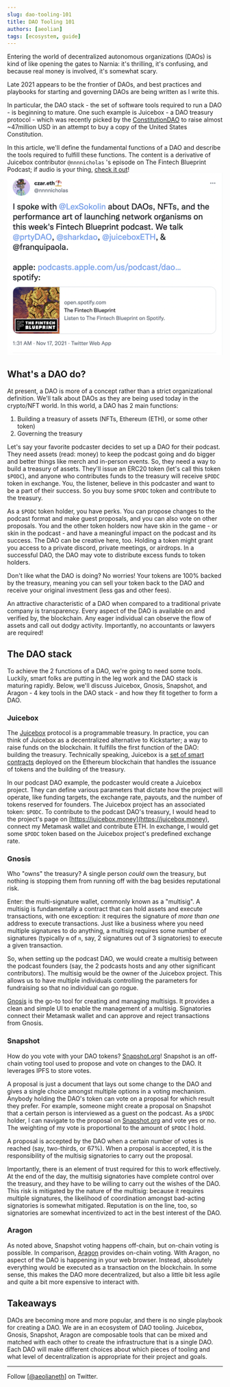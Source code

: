 ```yaml
---
slug: dao-tooling-101
title: DAO Tooling 101
authors: [aeolian]
tags: [ecosystem, guide]
---
```


Entering the world of decentralized autonomous organizations (DAOs) is kind of like opening the gates to Narnia: it's thrilling, it's confusing, and because real money is involved, it's somewhat scary.

Late 2021 appears to be the frontier of DAOs, and best practices and playbooks for starting and governing DAOs are being written as I write this.

In particular, the DAO stack - the set of software tools required to run a DAO - is beginning to mature. One such example is Juicebox - a DAO treasury protocol - which was recently picked by the [ConstitutionDAO](https://juicebox.money/#/p/constitutiondao) to raise almost ~47million USD in an attempt to buy a copy of the United States Constitution.

In this article, we'll define the fundamental functions of a DAO and describe the tools required to fulfill these functions. The content is a derivative of Juicebox contributor `@nnnnicholas` 's episode on The Fintech Blueprint Podcast; if audio is your thing, [check it out](https://twitter.com/nnnnicholas/status/1460661895879348232?s=20&t=uUoFXuazXWYqRUgHLflMfQ)!
![](c3kCNED.png)

## **What's a DAO do?**

At present, a DAO is more of a concept rather than a strict organizational definition. We'll talk about DAOs as they are being used today in the crypto/NFT world. In this world, a DAO has 2 main functions:

1. Building a treasury of assets (NFTs, Ethereum (ETH), or some other token)
2. Governing the treasury

Let's say your favorite podcaster decides to set up a DAO for their podcast. They need assets (read: money) to keep the podcast going and do bigger and better things like merch and in-person events. So, they need a way to build a treasury of assets. They'll issue an ERC20 token (let's call this token `$PODC`), and anyone who contributes funds to the treasury will receive `$PODC` token in exchange. You, the listener, believe in this podcaster and want to be a part of their success. So you buy some `$PODC` token and contribute to the treasury.

As a `$PODC` token holder, you have perks. You can propose changes to the podcast format and make guest proposals, and you can also vote on other proposals. You and the other token holders now have skin in the game - or skin in the podcast - and have a meaningful impact on the podcast and its success. The DAO can be creative here, too. Holding a token might grant you access to a private discord, private meetings, or airdrops. In a successful DAO, the DAO may vote to distribute excess funds to token holders.

Don't like what the DAO is doing? No worries! Your tokens are 100% backed by the treasury, meaning you can sell your token back to the DAO and receive your original investment (less gas and other fees).

An attractive characteristic of a DAO when compared to a traditional private company is transparency. Every aspect of the DAO is available on and verified by, the blockchain. Any eager individual can observe the flow of assets and call out dodgy activity. Importantly, no accountants or lawyers are required!

## **The DAO stack**

To achieve the 2 functions of a DAO, we're going to need some tools. Luckily, smart folks are putting in the leg work and the DAO stack is maturing rapidly. Below, we'll discuss Juicebox, Gnosis, Snapshot, and Aragon - 4 key tools in the DAO stack - and how they fit together to form a DAO.

### **Juicebox**

The [Juicebox](https://juicebox.money/) protocol is a programmable treasury. In practice, you can think of Juicebox as a decentralized alternative to Kickstarter; a way to raise funds on the blockchain. It fulfills the first function of the DAO: building the treasury. Technically speaking, Juicebox is a [set of smart contracts](https://github.com/jbx-protocol) deployed on the Ethereum blockchain that handles the issuance of tokens and the building of the treasury.

In our podcast DAO example, the podcaster would create a Juicebox project. They can define various parameters that dictate how the project will operate, like funding targets, the exchange rate, payouts, and the number of tokens reserved for founders. The Juicebox project has an associated token: `$PODC`. To contribute to the podcast DAO's treasury, I would head to the project's page on [https://juicebox.money](https://juicebox.money), connect my Metamask wallet and contribute ETH. In exchange, I would get some `$PODC` token based on the Juicebox project's predefined exchange rate.

### **Gnosis**

Who "owns" the treasury? A single person *could* own the treasury, but nothing is stopping them from running off with the bag besides reputational risk.

Enter: the multi-signature wallet, commonly known as a "multisig". A multisig is fundamentally a contract that can hold assets and execute transactions, with one exception: it requires the signature of *more than one* address to execute transactions. Just like a business where you need multiple signatures to do anything, a multisig requires some number of signatures (typically `m` of `n`, say, 2 signatures out of 3 signatories) to execute a given transaction.

So, when setting up the podcast DAO, we would create a multisig between the podcast founders (say, the 2 podcasts hosts and any other significant contributors). The multisig would be the owner of the Juicebox project. This allows us to have multiple individuals controlling the parameters for fundraising so that no individual can go rogue.

[Gnosis](https://gnosis-safe.io/) is the go-to tool for creating and managing multisigs. It provides a clean and simple UI to enable the management of a multisig. Signatories connect their Metamask wallet and can approve and reject transactions from Gnosis.

### **Snapshot**

How do you vote with your DAO tokens? [Snapshot.org](https://Snapshot.org)! Snapshot is an off-chain voting tool used to propose and vote on changes to the DAO. It leverages IPFS to store votes.

A proposal is just a document that lays out some change to the DAO and gives a single choice amongst multiple options in a voting mechanism. Anybody holding the DAO's token can vote on a proposal for which result they prefer. For example, someone might create a proposal on Snapshot that a certain person is interviewed as a guest on the podcast. As a `$PODC` holder, I can navigate to the proposal on [Snapshot.org](http://Snapshot.org) and vote yes or no. The weighting of my vote is proportional to the amount of `$PODC` I hold.

A proposal is accepted by the DAO when a certain number of votes is reached (say, two-thirds, or 67%). When a proposal is accepted, it is the responsibility of the multisig signatories to carry out the proposal.

Importantly, there is an element of trust required for this to work effectively. At the end of the day, the multisig signatories have complete control over the treasury, and they have to be willing to carry out the wishes of the DAO. This risk is mitigated by the nature of the multisig: because it requires multiple signatures, the likelihood of coordination amongst bad-acting signatories is somewhat mitigated. Reputation is on the line, too, so signatories are somewhat incentivized to act in the best interest of the DAO.

### **Aragon**

As noted above, Snapshot voting happens off-chain, but on-chain voting is possible. In comparison, [Aragon](https://aragon.org/) provides on-chain voting. With Aragon, no aspect of the DAO is happening in your web browser. Instead, absolutely everything would be executed as a transaction on the blockchain. In some sense, this makes the DAO more decentralized, but also a little bit less agile and quite a bit more expensive to interact with.

## **Takeaways**

DAOs are becoming more and more popular, and there is no single playbook for creating a DAO. We are in an ecosystem of DAO tooling. Juicebox, Gnosis, Snapshot, Aragon are composable tools that can be mixed and matched with each other to create the infrastructure that is a single DAO. Each DAO will make different choices about which pieces of tooling and what level of decentralization is appropriate for their project and goals.

---

Follow [[@aeolianeth](https://twitter.com/aeolianeth)] on Twitter.
